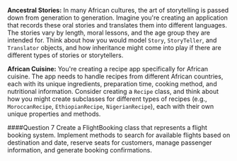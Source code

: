 **Ancestral Stories:** In many African cultures, the art of storytelling is passed
down from generation to generation. Imagine you're creating an application that
records these oral stories and translates them into different languages. The
stories vary by length, moral lessons, and the age group they are intended for.
Think about how you would model `Story`, `StoryTeller`, and `Translator`
objects, and how inheritance might come into play if there are different types of
stories or storytellers.



**African Cuisine:** You're creating a recipe app specifically for African cuisine.
The app needs to handle recipes from different African countries, each with its
unique ingredients, preparation time, cooking method, and nutritional
information. Consider creating a `Recipe` class, and think about how you might
create subclasses for different types of recipes (e.g., `MoroccanRecipe`,
`EthiopianRecipe`, `NigerianRecipe`), each with their own unique properties and
methods.



















####Question 7
Create a FlightBooking class that represents a flight booking system. Implement
methods to search for available flights based on destination and date, reserve
seats for customers, manage passenger information, and generate booking
confirmations.